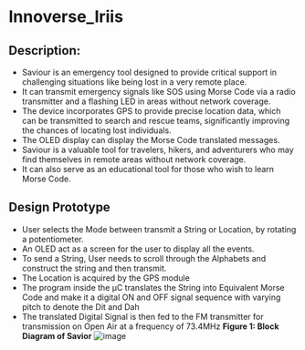 # Innoverse_Iriis

## Description: 
- Saviour is an emergency tool designed to provide critical support in challenging situations like being lost in a very remote place.
- It can transmit emergency signals like SOS using Morse Code via a radio transmitter and a flashing LED in areas without network coverage.
- The device incorporates GPS to provide precise location data, which can be transmitted to search and rescue teams, significantly improving the chances of locating lost individuals.
- The OLED display can display the Morse Code translated messages.
- Saviour is a valuable tool for travelers, hikers, and adventurers who may find themselves in remote areas without network coverage.
- It can also serve as an educational tool for those who wish to learn Morse Code.

## Design Prototype
- User selects the Mode between transmit a String or Location, by rotating a potentiometer.
- An OLED act as a screen for the user to display all the events.
- To send a String, User needs to scroll through the Alphabets and construct the string and then transmit.
- The Location is acquired by the GPS module
- The program inside the µC translates the String into Equivalent Morse Code and make it a digital ON and OFF signal sequence with varying pitch to denote the Dit and Dah
- The translated Digital Signal is then fed to the FM transmitter for transmission on Open Air at a frequency of 73.4MHz
**Figure 1: Block Diagram of Savior**
![image](https://user-images.githubusercontent.com/55133414/235340365-0b2e3507-5481-4c78-8ed0-5e43c68ce848.png)

